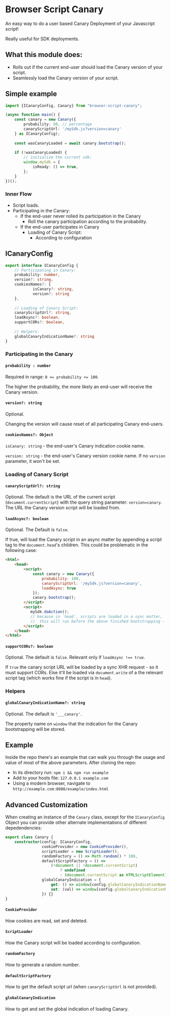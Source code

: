 # Browser Script Canary
An easy way to do a user based Canary Deployment of your Javascript script!

Really useful for SDK deployments.

## What this module does:
* Rolls out if the current end-user should load the Canary version of your script.
* Seamlessly load the Canary version of your script.

## Simple example
```typescript
import {ICanaryConfig, Canary} from "browser-script-canary";

(async function main() {
    const canary = new Canary({
        probability: 50, // percentage
        canaryScriptUrl: '/mySdk.js?version=canary'
    } as ICanaryConfig);
    
    const wasCanaryLoaded = await canary.bootstrap();
    
    if (!wasCanaryLoaded) {
        // initialize the current sdk:
        window.mySdk = {
            isReady: () => true,
        };
    }
})();
```


### Inner Flow
* Script loads.
* Participating in the Canary:
    * If the end-user never rolled its participation in the Canary
        * Roll the canary participation according to the probability.
    * If the end-user participates in Canary
        * Loading of Canary Script:
            * According to configuration
     

## ICanaryConfig
```typescript
export interface ICanaryConfig {
    // Participating in Canary:
    probability: number,
    version?: string,
    cookiesNames?: {
            isCanary?: string,
            version?: string
    },
    
    // Loading of Canary Script:
    canaryScriptUrl?: string,
    loadAsync?: boolean,
    supportCORs?: boolean,
    
    // Helpers:
    globalCanaryIndicationName?: string
}
```


### Participating in the Canary

#### `probability : number`
Required in range: `0 <= probability <= 100`.

The higher the probability, the more likely an end-user will receive the Canary version. 

#### `version?: string`
Optional. 

Changing the version will cause reset of all participating Canary end-users.
#### `cookiesNames?: Object`
`isCanary: string` - the end-user's Canary indication cookie name.

`version: string` - the end-user's Canary version cookie name. If no `version` parameter, it won't be set.

### Loading of Canary Script
#### `canaryScriptUrl?: string`
Optional. The default is the URL of the current script (`document.currentScript`) with the query string parameter: `version=canary`.
The URL the Canary version script will be loaded from. 
 

#### `loadAsync?: boolean`
Optional. The Default is `false`. 

If true, will load the Canary script in an async matter by appending a script tag to the `document.head`'s children.
This could be problematic in the following case:

```html
<html>
    <head>
        <script>
            const canary = new Canary({
                probability: 100,
                canaryScriptUrl: '/mySdk.js?version=canary',
                loadAsync: true
            });        
            canary.bootstrap();
        </script>
        <script>
           mySdk.doAction();
           // because in `head`, scripts are loaded in a sync matter,
           //  this will run before the above finished bootstrapping - so it'll throw.
        </script>
    </head>
</html>
```

#### `supportCORs?: boolean`
Optional. The default is `false`. Relevant only if `loadAsync !== true`.

If `true` the canary script URL will be loaded by a sync XHR request - so it must support CORs.
Else it'll be loaded via `document.write` of a the relevant script tag (which works fine if the script is in `head`). 


### Helpers
#### `globalCanaryIndicationName?: string`
Optional. The default is `'___canary'`.

The property name on `window` that the indication for the Canary bootstrapping will be stored.

## Example
Inside the repo there's an example that can walk you through the usage and value of most of the above parameters.
After cloning the repo: 
* In its directory run: `npm i && npm run example`
* Add to your hosts file: `127.0.0.1 example.com`
* Using a modern browser, navigate to `http://example.com:8080/example/index.html`

## Advanced Customization
When creating an instance of the `Canary` class, except for the `ICanaryConfig` Object you can provide other alternate implementations of different depedendencies: 
```typescript
export class Canary {
    constructor(config: ICanaryConfig,
                cookieProvider = new CookieProvider(),
                scriptLoader = new ScriptLoader(),
                randomFactory = () => Math.random() * 100,
                defaultScriptFactory = () =>
                    (!document || !document.currentScript)
                        ? undefined
                        : (document.currentScript as HTMLScriptElement).src,
                globalCanaryIndication = {
                    get: () => window[config.globalCanaryIndicationName],
                    set: (val) => window[config.globalCanaryIndicationName] = val
                }) {}
}
```

#### `CookieProvider`
How cookies are read, set and deleted.

#### `ScriptLoader`
How the Canary script will be loaded according to configuration.

#### `randomFactory`
How to generate a random number.

#### `defaultScriptFactory`
How to get the default script url (when `canaryScriptUrl` is not provided).

#### `globalCanaryIndication`
How to get and set the global indication of loading Canary.